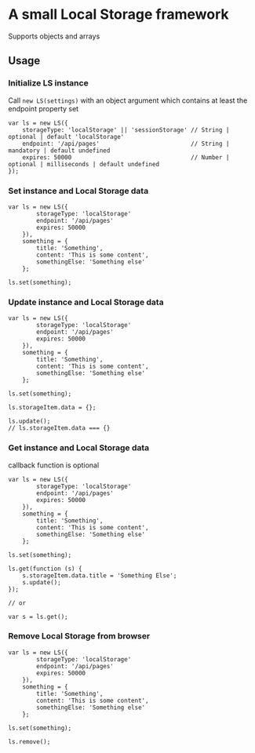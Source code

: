 # A small Local Storage framework

Supports objects and arrays
 
## Usage

### Initialize LS instance

Call `new LS(settings)` with an object argument which contains at least the endpoint
property set

    var ls = new LS({
        storageType: 'localStorage' || 'sessionStorage' // String | optional | default 'localStorage'
        endpoint: '/api/pages'                          // String | mandatory | default undefined
        expires: 50000                                  // Number | optional | milliseconds | default undefined
    });

### Set instance and Local Storage data

    var ls = new LS({
            storageType: 'localStorage'
            endpoint: '/api/pages'
            expires: 50000
        }),
        something = {
            title: 'Something',
            content: 'This is some content',
            somethingElse: 'Something else'
        };
    
    ls.set(something);

### Update instance and Local Storage data

    var ls = new LS({
            storageType: 'localStorage'
            endpoint: '/api/pages'
            expires: 50000
        }),
        something = {
            title: 'Something',
            content: 'This is some content',
            somethingElse: 'Something else'
        };
    
    ls.set(something);
    
    ls.storageItem.data = {};
    
    ls.update();
    // ls.storageItem.data === {}

### Get instance and Local Storage data

callback function is optional

    var ls = new LS({
            storageType: 'localStorage'
            endpoint: '/api/pages'
            expires: 50000
        }),
        something = {
            title: 'Something',
            content: 'This is some content',
            somethingElse: 'Something else'
        };
    
    ls.set(something);
    
    ls.get(function (s) {
        s.storageItem.data.title = 'Something Else';
        s.update();
    });
    
    // or
    
    var s = ls.get();
    
### Remove Local Storage from browser

    var ls = new LS({
            storageType: 'localStorage'
            endpoint: '/api/pages'
            expires: 50000
        }),
        something = {
            title: 'Something',
            content: 'This is some content',
            somethingElse: 'Something else'
        };
    
    ls.set(something);
    
    ls.remove();
